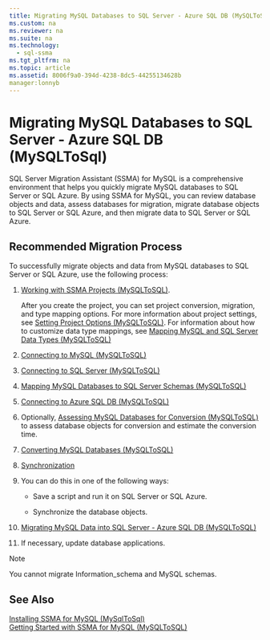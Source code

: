 ```yaml
---
title: Migrating MySQL Databases to SQL Server - Azure SQL DB (MySQLToSql)
ms.custom: na
ms.reviewer: na
ms.suite: na
ms.technology: 
  - sql-ssma
ms.tgt_pltfrm: na
ms.topic: article
ms.assetid: 8006f9a0-394d-4238-8dc5-44255134628b
manager:lonnyb
---
```

# Migrating MySQL Databases to SQL Server - Azure SQL DB (MySQLToSql)
SQL Server Migration Assistant (SSMA) for MySQL is a comprehensive environment that helps you quickly migrate MySQL databases to SQL Server or SQL Azure. By using SSMA for MySQL, you can review database objects and data, assess databases for migration, migrate database objects to SQL Server or SQL Azure, and then migrate data to SQL Server or SQL Azure.  
  
## Recommended Migration Process  
To successfully migrate objects and data from MySQL databases to SQL Server or SQL Azure, use the following process:  
  
1.  [Working with SSMA Projects &#40;MySQLToSQL&#41;](../content/Working-with-SSMA-Projects--MySQLToSQL-.md).  
  
    After you create the project, you can set project conversion, migration, and type mapping options. For more information about project settings, see [Setting Project Options &#40;MySQLToSQL&#41;](../content/Setting-Project-Options--MySQLToSQL-.md). For information about how to customize data type mappings, see [Mapping MySQL and SQL Server Data Types &#40;MySQLToSQL&#41;](../content/Mapping-MySQL-and-SQL-Server-Data-Types--MySQLToSQL-.md)  
  
2.  [Connecting to MySQL &#40;MySQLToSQL&#41;](../content/Connecting-to-MySQL--MySQLToSQL-.md)  
  
3.  [Connecting to SQL Server &#40;MySQLToSQL&#41;](../content/Connecting-to-SQL-Server--MySQLToSQL-.md)  
  
4.  [Mapping MySQL Databases to SQL Server Schemas &#40;MySQLToSQL&#41;](../content/Mapping-MySQL-Databases-to-SQL-Server-Schemas--MySQLToSQL-.md)  
  
5.  [Connecting to Azure SQL DB &#40;MySQLToSQL&#41;](../content/Connecting-to-Azure-SQL-DB--MySQLToSQL-.md)  
  
6.  Optionally, [Assessing MySQL Databases for Conversion &#40;MySQLToSQL&#41;](../content/Assessing-MySQL-Databases-for-Conversion--MySQLToSQL-.md) to assess database objects for conversion and estimate the conversion time.  
  
7.  [Converting MySQL Databases &#40;MySQLToSQL&#41;](../content/Converting-MySQL-Databases--MySQLToSQL-.md)  
  
8.  [Synchronization](assetId:///ac993a6d-0283-4823-8793-6b217677dfa3)  
  
9. You can do this in one of the following ways:  
  
    -   Save a script and run it on SQL Server or SQL Azure.  
  
    -   Synchronize the database objects.  
  
10. [Migrating MySQL Data into SQL Server - Azure SQL DB &#40;MySQLToSQL&#41;](../content/Migrating-MySQL-Data-into-SQL-Server---Azure-SQL-DB--MySQLToSQL-.md)  
  
11. If necessary, update database applications.  
  
> [!NOTE]  
> You cannot migrate Information\_schema and MySQL schemas.  
  
## See Also  
[Installing SSMA for MySQL &#40;MySqlToSql&#41;](../content/Installing-SSMA-for-MySQL--MySqlToSql-.md)  
[Getting Started with SSMA for MySQL &#40;MySQLToSQL&#41;](../content/Getting-Started-with-SSMA-for-MySQL--MySQLToSQL-.md)  
  
